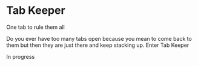 # Tab Keeper
One tab to rule them all

Do you ever have too many tabs open because you mean to come back to them but then they are just there and keep stacking up. Enter Tab Keeper

In progress
